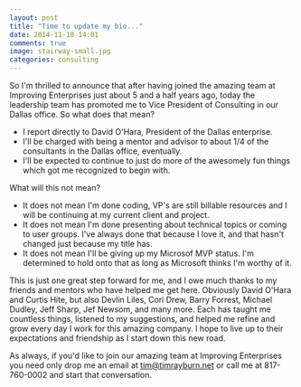 ```yaml
---
layout: post
title: "Time to update my bio..."
date: 2014-11-18 14:01
comments: true
image: stairway-small.jpg
categories: consulting
---
```


So I'm thrilled to announce that after having joined the amazing team at
Improving Enterprises just about 5 and a half years ago, today the
leadership team has promoted me to Vice President of Consulting in our
Dallas office.  So what does that mean?

* I report directly to David O'Hara, President of the Dallas enterprise.
* I'll be charged with being a mentor and advisor to about 1/4 of the
  consultants in the Dallas office, eventually.
* I'll be expected to continue to just do more of the awesomely fun
  things which got me recognized to begin with.

What will this not mean?

* It does not mean I'm done coding, VP's are still billable resources
  and I will be continuing at my current client and project.
* It does not mean I'm done presenting about technical topics or coming
  to user groups.  I've always done that because I love it, and that hasn't
  changed just because my title has.
* It does not mean I'll be giving up my Microsof MVP status.  I'm determined
  to hold onto that as long as Microsoft thinks I'm worthy of it.

This is just one great step forward for me, and I owe much thanks to my friends
and mentors who have helped me get here.  Obviously David O'Hara and Curtis
Hite, but also Devlin Liles, Cori Drew, Barry Forrest, Michael Dudley,
Jeff Sharp, Jef Newsom, and many more.  Each has taught me countless things,
listened to my suggestions, and helped me refine and grow every day I work for
this amazing company.  I hope to live up to their expectations and friendship
as I start down this new road.

As always, if you'd like to join our amazing team at Improving Enterprises you
need only drop me an email at tim@timrayburn.net or call me at 817-760-0002 and
start that conversation.
